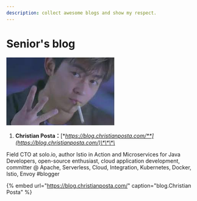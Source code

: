 ```yaml
---
description: collect awesome blogs and show my respect.
---
```


# Senior's blog

![](../.gitbook/assets/image%20%284%29.png)

1. **Christian Posta：**[**https://blog.christianposta.com/**](https://blog.christianposta.com/)\*\*\*\*

Field CTO at solo.io, author Istio in Action and Microservices for Java Developers, open-source enthusiast, cloud application development, committer @ Apache, Serverless, Cloud, Integration, Kubernetes, Docker, Istio, Envoy \#blogger

{% embed url="https://blog.christianposta.com/" caption="blog.Christian Posta" %}





